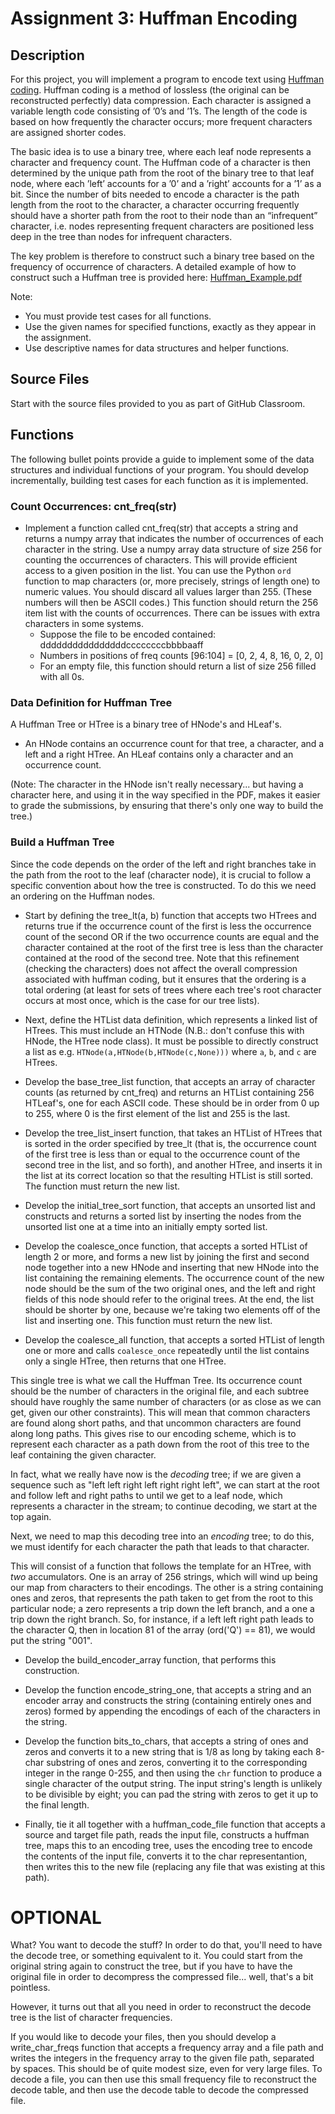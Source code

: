 # Assignment 3: Huffman Encoding

## Description

For this project, you will implement a program to encode text using
[Huffman coding](https://en.wikipedia.org/wiki/Huffman_coding).
Huffman coding is a method of lossless (the original
can be reconstructed perfectly) data compression. Each character is
assigned a variable length code consisting of ’0’s and ’1’s. The length
of the code is based on how frequently the character occurs; more
frequent characters are assigned shorter codes.

The basic idea is to use a binary tree, where each leaf node represents
a character and frequency count. The Huffman code of a character is then
determined by the unique path from the root of the binary tree to that
leaf node, where each ’left’ accounts for a ’0’ and a ’right’ accounts
for a ’1’ as a bit.  Since the number of bits needed to encode a
character is the path length from the root to the character, a character
occurring frequently should have a shorter path from the root to their
node than an “infrequent” character, i.e. nodes representing frequent
characters are positioned less deep in the tree than nodes for
infrequent characters.

The key problem is therefore to construct such a binary tree based on
the frequency of occurrence of characters. A detailed example of how to
construct such a Huffman tree is provided here: [Huffman_Example.pdf](./Huffman_Example.pdf)

Note: 
* You must provide test cases for all functions.
* Use the given names for specified functions, exactly as they appear
  in the assignment.
* Use descriptive names for data structures and helper functions.

## Source Files

Start with the source files provided to you as part of GitHub Classroom.

## Functions

The following bullet points provide a guide to implement some of the
data structures and individual functions of your program. You should
develop incrementally, building test cases for each function as it is
implemented.

### Count Occurrences: cnt_freq(str)

* Implement a function called cnt_freq(str) that accepts a string
  and returns a numpy array that indicates the number of occurrences
  of each character in the string. Use a
  numpy array data structure of size 256 for counting the
  occurrences of characters.  This will provide efficient access to a
  given position in the list. You can use the Python `ord` function
  to map characters (or, more precisely, strings of length one) to
  numeric values. You should discard all values larger than 255.
  (These numbers will then be ASCII codes.)
  This function should return the 256 item list with the counts
  of occurrences.  There can be issues with extra characters in some
  systems.
  * Suppose the file to be encoded contained:	ddddddddddddddddccccccccbbbbaaff
  * Numbers in positions of freq counts 		[96:104] = [0, 2, 4, 8, 16, 0, 2, 0]
  * For an empty file, this function should return a list of size 256 filled with all 0s.


### Data Definition for Huffman Tree

A Huffman Tree or HTree is a binary tree of HNode's and HLeaf's. 

* An HNode contains an occurrence count for that tree, a character, and a
  left and a right HTree.  An HLeaf contains only a character and an
  occurrence count.

(Note: The character in the HNode isn't really necessary... but having
a character here, and using it in the way specified in the PDF, makes it
easier to grade the submissions, by ensuring that there's only
one way to build the tree.)

### Build a Huffman Tree

Since the code depends on the order of the left and right branches take
in the path from the root to the leaf (character node), it is crucial to
follow a specific convention about how the tree is constructed.  To do
this we need an ordering on the Huffman nodes.

* Start by defining the tree_lt(a, b) function that accepts two HTrees
  and returns true if the occurrence count of the first is
  less the occurrence count of the second OR if the two occurrence
  counts are equal and the character contained at the root of the first
  tree is less than the character contained at the rood of the second
  tree. Note that this refinement (checking the characters) does not
  affect the overall compression associated with huffman coding, but
  it ensures that the ordering is a total ordering (at least for sets
  of trees where each tree's root character occurs at most once, which
  is the case for our tree lists).

* Next, define the HTList data definition, which represents a linked
  list of HTrees. This must include an HTNode (N.B.: don't confuse this
  with HNode, the HTree node class). It must be possible to directly
  construct a list as e.g. `HTNode(a,HTNode(b,HTNode(c,None)))` where
  `a`, `b`, and `c` are HTrees.

* Develop the base_tree_list function, that accepts an array of character
  counts (as returned by cnt_freq) and returns an HTList containing
  256 HTLeaf's, one for each ASCII code. These should be in order from
  0 up to 255, where 0 is the first element of the list and 255 is the
  last.

* Develop the tree_list_insert function, that takes an HTList of HTrees
  that is sorted in the order specified by tree_lt (that is, the occurrence
  count of the first tree is less than or equal to the occurrence count
  of the second tree in the list, and so forth), and another HTree, and
  inserts it in the list at its correct location so that the resulting
  HTList is still sorted. The function must return the new list.

* Develop the initial_tree_sort function, that accepts an unsorted list
  and constructs and returns a sorted list by inserting the nodes from the unsorted
  list one at a time into an initially empty sorted list.

* Develop the coalesce_once function, that accepts a sorted HTList of
  length 2 or more, and forms a new list by joining the first and
  second node together into a new HNode and inserting that new HNode
  into the list containing the remaining elements. The occurrence
  count of the new node should be the sum of the two original ones,
  and the left and right fields of this node should refer to the
  original trees. At the end, the list should be shorter by one, because
  we're taking two elements off of the list and inserting one.
  This function must return the new list.

* Develop the coalesce_all function, that accepts a sorted HTList
  of length one or more and calls `coalesce_once` repeatedly until
  the list contains only a single HTree, then returns that one HTree.

This single tree is what we call the Huffman Tree. Its occurrence count
should be the number of characters in the original file, and each
subtree should have roughly the same number of characters (or as close
as we can get, given our other constraints). This will mean that common
characters are found along short paths, and that uncommon characters
are found along long paths. This gives rise to our encoding scheme, which
is to represent each character as a path down from the root of this
tree to the leaf containing the given character.

In fact, what we really have now is the *decoding* tree; if we are given
a sequence such as "left left right left right right left", we can start
at the root and follow left and right paths to until we get to a leaf node,
which represents a character in the stream; to continue decoding, we start
at the top again.

Next, we need to map this decoding tree into an *encoding* tree; to
do this, we must identify for each character the path that leads to
that character.

This will consist of a function that follows the template for an HTree,
with *two* accumulators. One is an array of 256 strings, which will wind
up being our map from characters to their encodings. The other is a
string containing ones and zeros, that represents the path taken to get
from the root to this particular node; a zero represents a trip down
the left branch, and a one a trip down the right branch. So, for instance,
if a left left right path leads to the character Q, then in location
81 of the array (ord('Q') == 81), we would put the string "001".

* Develop the build_encoder_array function, that performs this construction.

* Develop the function encode_string_one, that accepts a string and an
  encoder array and constructs the string (containing entirely ones
  and zeros) formed by appending the encodings of each of the characters
  in the string.

* Develop the function bits_to_chars, that accepts a string of ones
  and zeros and converts it to a new string that is 1/8 as long by
  taking each 8-char substring of ones and zeros, converting it to
  the corresponding integer in the range 0-255, and then using the
  `chr` function to produce a single character of the output string.
  The input string's length is unlikely to be divisible by eight; you
  can pad the string with zeros to get it up to the final length.

* Finally, tie it all together with a huffman_code_file function that
  accepts a source and target file path, reads the input file, constructs
  a huffman tree, maps this to an encoding tree, uses the encoding tree to
  encode the contents of the input file, converts it to the char representantion,
  then writes this to the new file (replacing any file that was existing at
  this path).

# OPTIONAL

What? You want to decode the stuff? In order to do that, you'll need to have
the decode tree, or something equivalent to it. You could start from the
original string again to construct the tree, but if you have to have the
original file in order to decompress the compressed file... well, that's
a bit pointless.

However, it turns out that all you need in order to reconstruct the 
decode tree is the list of character frequencies.

If you would like to decode your files, then you should develop a
write_char_freqs function that accepts a frequency array and a file path
and writes the integers in the frequency array to the given file path,
separated by spaces. This should be of quite modest size, even for very
large files. To decode a file, you can then use this small frequency
file to reconstruct the decode table, and then use the decode table
to decode the compressed file.

